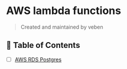 # AWS lambda functions

> Created and maintained by veben

## 📜 Table of Contents

- [ ] [AWS RDS Postgres](aws_python_lambda_functions/aws_rds_postgres/README.md)
